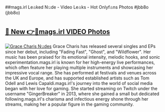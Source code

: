 ##mags.irl Le𝚊ked N𝚞de - Video Le𝚊ks - Hot Onlyf𝚊ns Photos #jbb8o (jbb8o)

# <h2><a href="https://mediaupload.pro?title=mags.irl&ref=9FEB">🔗 New 👉🔴mags.irl VIDEO Photos</a></h2>

[![Grace Charis N𝚞des](https://i.imgur.com/rIISA9y.gif)](https://mediaupload.pro?title=mags.irl&ref=9FEB)
Grace Charis has released several singles and EPs since her debut, including "Fading Fast", "Ghost", and "Wildflower". Her music has been praised for its emotional intensity, melodic hooks, and sonic experimentation.mags.irl is known for her high-energy live performances, which often feature her playing multiple instruments and showcasing her impressive vocal range. She has performed at festivals and venues across the UK and Europe, and has supported established artists such as Tom Odell and Lewis Capaldi.mags.irl's journey into the world of social media began with her love for gaming. She started streaming on Twitch under the username "GingerBreaker" in 2013, where she gained a small but dedicated following.mags.irl's charisma and infectious energy shone through her streams, making her a popular figure in the gaming community.